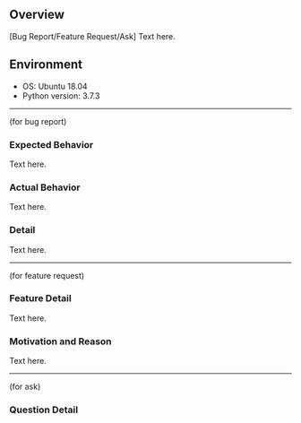 ## Overview

[Bug Report/Feature Request/Ask] Text here.

## Environment

- OS: Ubuntu 18.04
- Python version: 3.7.3

---

(for bug report)

### Expected Behavior

Text here.

### Actual Behavior

Text here.

### Detail

Text here.

---

(for feature request)

### Feature Detail

Text here.

### Motivation and Reason

Text here.

---

(for ask)

### Question Detail
